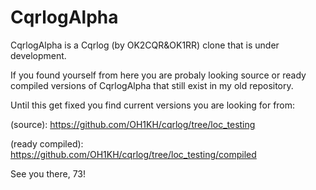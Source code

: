 # CqrlogAlpha
CqrlogAlpha is a Cqrlog (by OK2CQR&amp;OK1RR) clone that is under development.

If you found yourself from here you are probaly looking source or ready compiled versions of CqrlogAlpha
that still exist in my old repository.

Until this get fixed you find current versions you are looking for from:

(source): https://github.com/OH1KH/cqrlog/tree/loc_testing

(ready compiled): https://github.com/OH1KH/cqrlog/tree/loc_testing/compiled

See you there, 73!

